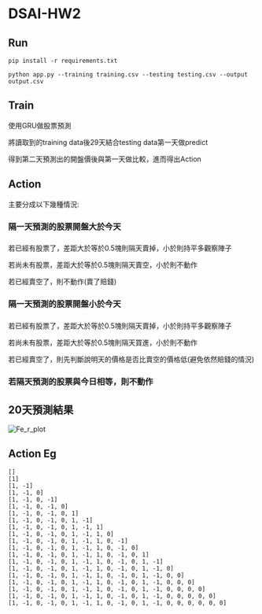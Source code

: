 
# DSAI-HW2


## Run ##


```
pip install -r requirements.txt
```



```
python app.py --training training.csv --testing testing.csv --output output.csv
```


## Train ##

使用GRU做股票預測



將讀取到的training data後29天結合testing data第一天做predict

得到第二天預測出的開盤價後與第一天做比較，進而得出Action

## Action ##

主要分成以下幾種情況:

### **隔一天預測的股票開盤大於今天** <h3>

  若已經有股票了，差距大於等於0.5塊則隔天賣掉，小於則持平多觀察陣子
  
  若尚未有股票，差距大於等於0.5塊則隔天賣空，小於則不動作
  
  若已經賣空了，則不動作(賣了賠錢)
  
### **隔一天預測的股票開盤小於今天** <h3>

  若已經有股票了，差距大於等於0.5塊則隔天賣掉，小於則持平多觀察陣子
  
  若尚未有股票，差距大於等於0.5塊則隔天買進，小於則不動作
  
  若已經賣空了，則先判斷說明天的價格是否比賣空的價格低(避免依然賠錢的情況)
    
### **若隔天預測的股票與今日相等，則不動作** <h3> 


## 20天預測結果 ##

![Fe_r_plot](https://user-images.githubusercontent.com/66662065/114268892-1d92bf00-9a36-11eb-9109-6756aa4c0409.png)

## Action Eg ##


```
[]
[1]
[1, -1]
[1, -1, 0]
[1, -1, 0, -1]
[1, -1, 0, -1, 0]
[1, -1, 0, -1, 0, 1]
[1, -1, 0, -1, 0, 1, -1]
[1, -1, 0, -1, 0, 1, -1, 1]
[1, -1, 0, -1, 0, 1, -1, 1, 0]
[1, -1, 0, -1, 0, 1, -1, 1, 0, -1]
[1, -1, 0, -1, 0, 1, -1, 1, 0, -1, 0]
[1, -1, 0, -1, 0, 1, -1, 1, 0, -1, 0, 1]
[1, -1, 0, -1, 0, 1, -1, 1, 0, -1, 0, 1, -1]
[1, -1, 0, -1, 0, 1, -1, 1, 0, -1, 0, 1, -1, 0]
[1, -1, 0, -1, 0, 1, -1, 1, 0, -1, 0, 1, -1, 0, 0]
[1, -1, 0, -1, 0, 1, -1, 1, 0, -1, 0, 1, -1, 0, 0, 0]
[1, -1, 0, -1, 0, 1, -1, 1, 0, -1, 0, 1, -1, 0, 0, 0, 0]
[1, -1, 0, -1, 0, 1, -1, 1, 0, -1, 0, 1, -1, 0, 0, 0, 0, 0]
[1, -1, 0, -1, 0, 1, -1, 1, 0, -1, 0, 1, -1, 0, 0, 0, 0, 0, 0]

```
